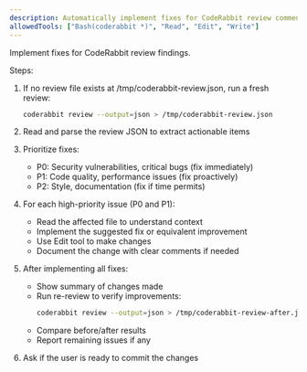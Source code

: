 ```yaml
---
description: Automatically implement fixes for CodeRabbit review comments
allowedTools: ["Bash(coderabbit *)", "Read", "Edit", "Write"]
---
```


Implement fixes for CodeRabbit review findings.

Steps:

1. If no review file exists at /tmp/coderabbit-review.json, run a fresh review:
   ```bash
   coderabbit review --output=json > /tmp/coderabbit-review.json
   ```

2. Read and parse the review JSON to extract actionable items

3. Prioritize fixes:
   - P0: Security vulnerabilities, critical bugs (fix immediately)
   - P1: Code quality, performance issues (fix proactively)
   - P2: Style, documentation (fix if time permits)

4. For each high-priority issue (P0 and P1):
   - Read the affected file to understand context
   - Implement the suggested fix or equivalent improvement
   - Use Edit tool to make changes
   - Document the change with clear comments if needed

5. After implementing all fixes:
   - Show summary of changes made
   - Run re-review to verify improvements:
     ```bash
     coderabbit review --output=json > /tmp/coderabbit-review-after.json
     ```
   - Compare before/after results
   - Report remaining issues if any

6. Ask if the user is ready to commit the changes
